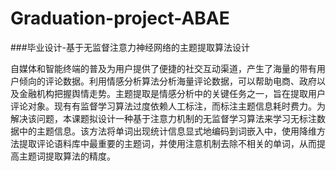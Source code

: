 # Graduation-project-ABAE

###毕业设计-基于无监督注意力神经网络的主题提取算法设计

自媒体和智能终端的普及为用户提供了便捷的社交互动渠道，产生了海量的带有用户倾向的评论数据。利用情感分析算法分析海量评论数据，可以帮助电商、政府以及金融机构把握舆情走势。主题提取是情感分析中的关键任务之一，旨在提取用户评论对象。现有有监督学习算法过度依赖人工标注，而标注主题信息耗时费力。为解决该问题，本课题拟设计一种基于注意力机制的无监督学习算法来学习无标注数据中的主题信息。该方法将单词出现统计信息显式地编码到词嵌入中，使用降维方法提取评论语料库中最重要的主题词，并使用注意机制去除不相关的单词，从而提高主题词提取算法的精度。
